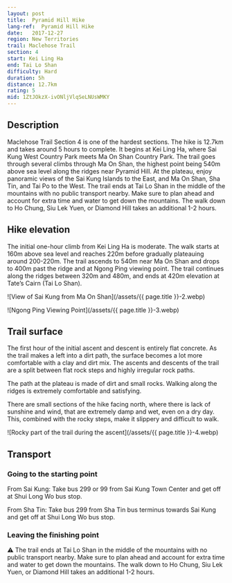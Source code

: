 ```yaml
---
layout: post
title:  Pyramid Hill Hike
lang-ref:  Pyramid Hill Hike
date:   2017-12-27
region: New Territories
trail: Maclehose Trail
section: 4
start: Kei Ling Ha
end: Tai Lo Shan
difficulty: Hard
duration: 5h
distance: 12.7km
rating: 5
mid: 1ZtJOkzX-ivONljVlqSeLNUsWMKY
---
```

## Description

Maclehose Trail Section 4 is one of the hardest sections. The hike is 12.7km and takes around 5 hours to complete. It begins at Kei Ling Ha, where Sai Kung West Country Park meets Ma On Shan Country Park. The trail goes through several climbs through Ma On Shan, the highest point being 540m above sea level along the ridges near Pyramid Hill. At the plateau, enjoy panoramic views of the Sai Kung Islands to the East, and Ma On Shan, Sha Tin, and Tai Po to the West. The trail ends at Tai Lo Shan in the middle of the mountains with no public transport nearby. Make sure to plan ahead and account for extra time and water to get down the mountains. The walk down to Ho Chung, Siu Lek Yuen, or Diamond Hill takes an additional 1-2 hours.

## Hike elevation

The initial one-hour climb from Kei Ling Ha is moderate. The walk starts at 160m above sea level and reaches 220m before gradually plateauing around 200-220m. The trail ascends to 540m near Ma On Shan and drops to 400m past the ridge and at Ngong Ping viewing point. The trail continues along the ridges between 320m and 480m, and ends at 420m elevation at Tate’s Cairn (Tai Lo Shan).

![View of Sai Kung from Ma On Shan](/assets/{{ page.title }}-2.webp)

![Ngong Ping Viewing Point](/assets/{{ page.title }}-3.webp)

## Trail surface

The first hour of the initial ascent and descent is entirely flat concrete. As the trail makes a left into a dirt path, the surface becomes a lot more comfortable with a clay and dirt mix. The ascents and descents of the trail are a split between flat rock steps and highly irregular rock paths.

The path at the plateau is made of dirt and small rocks. Walking along the ridges is extremely comfortable and satisfying.

There are small sections of the hike facing north, where there is lack of sunshine and wind, that are extremely damp and wet, even on a dry day. This, combined with the rocky steps, make it slippery and difficult to walk.

![Rocky part of the trail during the ascent](/assets/{{ page.title }}-4.webp)

## Transport

### Going to the starting point

From Sai Kung: Take bus 299 or 99 from Sai Kung Town Center and get off at Shui Long Wo bus stop.

From Sha Tin: Take bus 299 from Sha Tin bus terminus towards Sai Kung and get off at Shui Long Wo bus stop.

### Leaving the finishing point

⚠ The trail ends at Tai Lo Shan in the middle of the mountains with no public transport nearby. Make sure to plan ahead and account for extra time and water to get down the mountains. The walk down to Ho Chung, Siu Lek Yuen, or Diamond Hill takes an additional 1-2 hours.